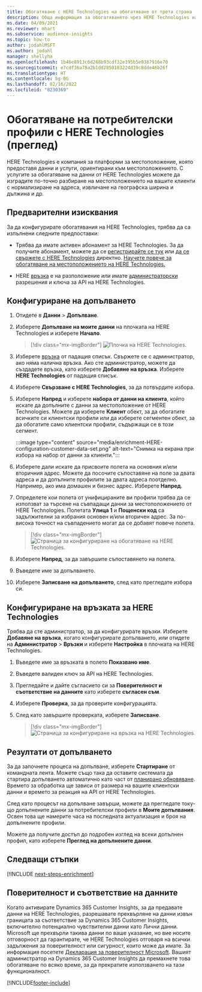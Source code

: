 ```yaml
---
title: Обогатяване с HERE Technologies на обогатяване от трета страна
description: Обща информация за обогатяването чрез HERE Technologies на трети страни.
ms.date: 04/09/2021
ms.reviewer: mhart
ms.subservice: audience-insights
ms.topic: how-to
author: jodahlMSFT
ms.author: jodahl
manager: shellyha
ms.openlocfilehash: 1b46e8913c6d288b93cdf32e195b5e9387916e70
ms.sourcegitcommit: e7cdf36a78a2b1dd2850183224d39c8dde46b26f
ms.translationtype: HT
ms.contentlocale: bg-BG
ms.lasthandoff: 02/16/2022
ms.locfileid: "8230369"
---
```

# <a name="enrichment-of-customer-profiles-with-here-technologies-preview"></a>Обогатяване на потребителски профили с HERE Technologies (преглед)

HERE Technologies е компания за платформи за местоположение, която предоставя данни и услуги, ориентирани към местоположението. С услугите за обогатяване на данни от HERE Technologies можете да изградите по-точно разбиране на местоположението на вашите клиенти с нормализиране на адреса, извличане на географска ширина и дължина и др.

## <a name="prerequisites"></a>Предварителни изисквания

За да конфигурирате обогатявания на HERE Technologies, трябва да са изпълнени следните предпоставки:

- Трябва да имате активен абонамент за HERE Technologies. За да получите абонамент, можете да се [регистрирайте се тук](https://developer.here.com/sign-up?utm_medium=referral&utm_source=Microsoft-Dynamics-CI&create=Freemium-Basic) или [да се свържете с HERE Technologies](https://developer.here.com/help?utm_medium=referral&utm_source=Microsoft-Dynamics-CI#how-can-we-help-you) директно. [Научете повече за обогатяване на местоположението на HERE Technologies.](https://developer.here.com/location-enrichment?cid=Dev-MicrosoftDynamics-DB-0-Dev-&utm_source=MicrosoftDynamics&utm_medium=referral&utm_campaign=Online_Dev_ReferralMicrosoft)

- HERE [връзка](connections.md) е на разположение *или* имате [администраторски](permissions.md#administrator) разрешения и ключа за API на HERE Technologies.

## <a name="configure-the-enrichment"></a>Конфигуриране на допълването

1. Отидете в **Данни** > **Допълване**. 

1. Изберете **Допълване на моите данни** на плочката на HERE Technologies и изберете **Начало**.

   > [!div class="mx-imgBorder"]
   > ![Плочка на HERE Technologies.](media/HERE-tile.png "Плочка на HERE Technologies")

1. Изберете [връзка](connections.md) от падащия списък. Свържете се с администратор, ако няма налична връзка. Ако сте администратор, можете да създадете връзка, като изберете **Добавяне на връзка**. Изберете **HERE Technologies** от падащия списък. 

1. Изберете **Свързване с HERE Technologies**, за да потвърдите избора.

1.  Изберете **Напред** и изберете **набора от данни на клиента**, който искате да допълните с данни за местоположение от HERE Technologies. Можете да изберете **Клиент** обект, за да обогатите всичките си клиентски профили или да изберете сегментен обект, за да обогатите само клиентски профили, съдържащи се в този сегмент.

    :::image type="content" source="media/enrichment-HERE-configuration-customer-data-set.png" alt-text="Снимка на екрана при избора на набор от данни за клиенти.":::

1. Изберете дали искате да присвоите полета на основния и/или вторичния адрес. Можете да посочите съпоставяне на поле за двата адреса и да допълните профилите за двата адреса поотделно. Например, ако има домашен и бизнес адрес. Изберете **Напред**.

1. Определете кои полета от унифицираните ви профили трябва да се използват за търсене на съвпадащи данни за местоположението от HERE Technologies. Полетата **Улица 1** и **Пощенски код** са задължителни за избрания основен и/или вторичен адрес. За по-висока точност на съвпадението могат да се добавят повече полета.

   > [!div class="mx-imgBorder"]
   > ![Страница за конфигуриране на обогатяване на HERE Technologies.](media/enrichment-HERE-configuration.png "Страница за конфигуриране на обогатяване на HERE Technologies")

1. Изберете **Напред**, за да завършите съпоставянето на полета.

1. Въведете име за допълването. 

1. Изберете **Записване на допълването**, след като прегледате избора си.

## <a name="configure-the-connection-for-here-technologies"></a>Конфигуриране на връзката за HERE Technologies 

Трябва да сте администратор, за да конфигурирате връзки. Изберете **Добавяне на връзка**, когато конфигурирате допълването, *или* отидете на **Администратор** > **Връзки** и изберете **Настройка** в плочката на HERE Technologies.

1. Въведете име за връзката в полето **Показвано име**.

1. Въведете валиден ключ за API на HERE Technologies.

1. Прегледайте и дайте съгласието си за **Поверителност и съответствие на данните** като изберете **съгласен съм**.

1. Изберете **Проверка**, за да проверите конфигурацията.

1. След като завършите проверката, изберете **Записване**.

   > [!div class="mx-imgBorder"]
   > ![Страница за конфигуриране на връзка на HERE Technologies.](media/enrichment-HERE-connection.png "Страница за конфигуриране на връзка на HERE Technologies")

## <a name="enrichment-results"></a>Резултати от допълването

За да започнете процеса на допълване, изберете **Стартиране** от командната лента. Можете също така да оставите системата да стартира допълването автоматично като част от [планирано обновяване](system.md#schedule-tab). Времето за обработка ще зависи от размера на вашите клиентски данни и времето за реакция на API от HERE Technologies.

След като процесът на допълване завърши, можете да прегледате току-що допълнените данни за потребителски профили в **Моите допълвания**. Освен това ще намерите часа на последната актуализация и броя на допълнените профили.

Можете да получите достъп до подробен изглед на всеки допълнен профил, като изберете **Преглед на допълнените данни**.

## <a name="next-steps"></a>Следващи стъпки

[!INCLUDE [next-steps-enrichment](../includes/next-steps-enrichment.md)]

## <a name="data-privacy-and-compliance"></a>Поверителност и съответствие на данните

Когато активирате Dynamics 365 Customer Insights, за да предавате данни на HERE Technologies, разрешавате прехвърляне на данни извън границата за съответствие за Dynamics 365 Customer Insights, включително потенциално чувствителни данни като Лични данни. Microsoft ще прехвърли такива данни по ваше указание, но вие носите отговорност да гарантирате, че HERE Technologies отговаря на всички задължения за поверителност или сигурност, които може да имате. За информация посетете [Декларация за поверителност Microsoft](https://go.microsoft.com/fwlink/?linkid=396732).
Вашият администратор на Dynamics 365 Customer Insights да премахнете това обогатяване по всяко време, за да прекратите използването на тази функционалност.


[!INCLUDE[footer-include](../includes/footer-banner.md)]
